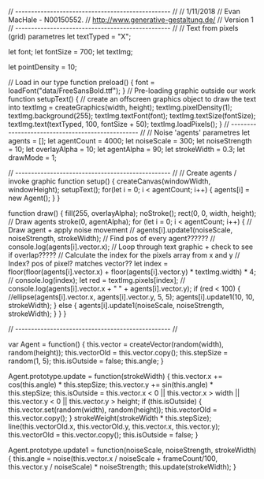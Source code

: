 // ------------------------------------------------- //
// 1/11/2018
// Evan MacHale - N00150552.
// http://www.generative-gestaltung.de/
// Version 1
// ------------------------------------------------- //
// Text from pixels (grid) parametres
let textTyped = "X";

let font;
let fontSize = 700;
let textImg;

let pointDensity = 10;

// Load in our type
function preload() { font = loadFont("data/FreeSansBold.ttf"); }
// Pre-loading graphic outside our work
function setupText() {
  // create an offscreen graphics object to draw the text into
  textImg = createGraphics(width, height);
  textImg.pixelDensity(1);
  textImg.background(255);
  textImg.textFont(font);
  textImg.textSize(fontSize);
  textImg.text(textTyped, 100, fontSize + 50);
  textImg.loadPixels();
}
// ------------------------------------------------- //
// Noise 'agents' parametres
let agents = [];
let agentCount = 4000;
let noiseScale = 300;
let noiseStrength = 10;
let overlayAlpha = 10;
let agentAlpha = 90;
let strokeWidth = 0.3;
let drawMode = 1;

// ------------------------------------------------- //
// Create agents / invoke graphic
function setup() {
  createCanvas(windowWidth, windowHeight);
  setupText();
  for(let i = 0; i < agentCount; i++) {
    agents[i] = new Agent();
  }
}

function draw() {
  fill(255, overlayAlpha);
  noStroke();
  rect(0, 0, width, height);
  // Draw agents
  stroke(0, agentAlpha);
  for (let i = 0; i < agentCount; i++) {
    // Draw agent + apply noise movement
    // agents[i].update1(noiseScale, noiseStrength, strokeWidth);
    // Find pos of every agent??????
    // console.log(agents[i].vector.x);
    // Loop through text graphic + check to see if overlap?????
    // Calculate the index for the pixels array from x and y
    // Index? pos of pixel? matches vector??
    let index = floor(floor(agents[i].vector.x) + floor(agents[i].vector.y) * textImg.width) * 4;
    // console.log(index);
    let red = textImg.pixels[index];
    // console.log(agents[i].vector.x + " " + agents[i].vector.y);
    if (red < 100) {
      //ellipse(agents[i].vector.x, agents[i].vector.y, 5, 5);
      agents[i].update1(10, 10, strokeWidth);
    } else {
      agents[i].update1(noiseScale, noiseStrength, strokeWidth);
    }
  }
}

// ------------------------------------------------- //

var Agent = function() {
  this.vector = createVector(random(width), random(height));
  this.vectorOld = this.vector.copy();
  this.stepSize = random(1, 5);
  this.isOutside = false;
  this.angle;
}

Agent.prototype.update = function(strokeWidth) {
  this.vector.x += cos(this.angle) * this.stepSize;
  this.vector.y += sin(this.angle) * this.stepSize;
  this.isOutside = this.vector.x < 0 || this.vector.x > width || this.vector.y < 0 || this.vector.y > height;
  if (this.isOutside) {
    this.vector.set(random(width), random(height));
    this.vectorOld = this.vector.copy();
  }
  strokeWeight(strokeWidth * this.stepSize);
  line(this.vectorOld.x, this.vectorOld.y, this.vector.x, this.vector.y);
  this.vectorOld = this.vector.copy();
  this.isOutside = false;
}

Agent.prototype.update1 = function(noiseScale, noiseStrength, strokeWidth) {
  this.angle = noise(this.vector.x / noiseScale + frameCount/100, this.vector.y / noiseScale) * noiseStrength;
  this.update(strokeWidth);
}
